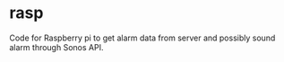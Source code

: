 # rasp
Code for Raspberry pi to get alarm data from server and possibly sound alarm through Sonos API.

